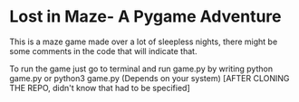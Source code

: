 <h1>Lost in Maze- A Pygame Adventure</h1>

This is a maze game made over a lot of sleepless nights, there might be some comments in the code that will indicate that. 

To run the game just go to terminal and run game.py by writing python game.py or python3 game.py (Depends on your system) [AFTER CLONING THE REPO, didn't know that had to be specified]
